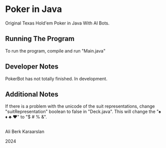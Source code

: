 # Poker in Java
Original Texas Hold'em Poker in Java With AI Bots.

## Running The Program
To run the program, compile and run "Main.java"

## Developer Notes
PokerBot has not totally finished. In development.

## Additional Notes
If there is a problem with the unicode of the suit representations, change "suitRepresentation" boolean to false in "Deck.java". This will change the "♠ ♦ ♣ ♥" to "$ # % &".

##
Ali Berk Karaarslan

2024

